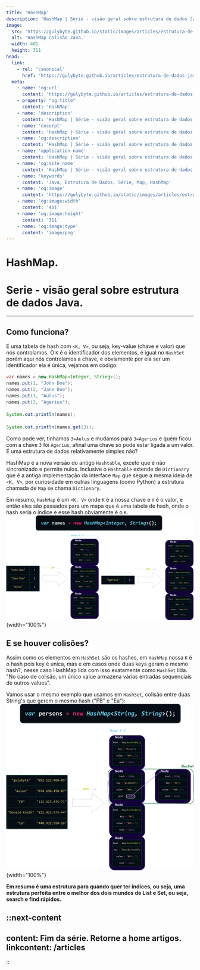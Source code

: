 ```yaml
---
title: 'HashMap'
description: 'HashMap | Série - visão geral sobre estrutura de dados Java.'
image:
  src: 'https://gulybyte.github.io/static/images/articles/estrutura-de-dados-java/hash-map-colisao.png'
  alt: 'HashMap colisão Java.'
  width: 401
  height: 311
head:
  link:
    - rel: 'canonical'
      href: 'https://gulybyte.github.io/articles/estrutura-de-dados-java'
  meta:
    - name: 'og:url'
      content: 'https://gulybyte.github.io/articles/estrutura-de-dados-java'
    - property: "og:title"
      content: 'HashMap'
    - name: 'description'
      content: 'HashMap | Série - visão geral sobre estrutura de dados Java.'
    - name: 'excerpt'
      content: 'HashMap | Série - visão geral sobre estrutura de dados Java.'
    - name: 'og:description'
      content: 'HashMap | Série - visão geral sobre estrutura de dados Java.'
    - name: 'application-name'
      content: 'HashMap | Série - visão geral sobre estrutura de dados Java.'
    - name: 'og:site_name'
      content: 'HashMap | Série - visão geral sobre estrutura de dados Java.'
    - name: 'keywords'
      content: 'Java, Estrutura de Dados, Série, Map, HashMap'
    - name: 'og:image'
      content: 'https://gulybyte.github.io/static/images/articles/estrutura-de-dados-java/hash-map-colisao.png'
    - name: 'og:image:width'
      content: '401'
    - name: 'og:image:height'
      content: '311'
    - name: 'og:image:type'
      content: 'image/png'
---
```


# HashMap.

<h1 style="text-align: left; padding: 0em 0em !important; font-size: 2em">Serie - visão geral sobre estrutura de dados Java.</h1>

---

## Como funciona?
É uma tabela de hash com `<K, V>`, ou seja, key-value (chave e valor) que nós controlamos. O `K` é o identificador dos elementos, é igual no `HashSet` porém aqui nós controlamos a chave, e obviamente por ela ser um identificador ela é única, vejamos em código:
```java
var names = new HashMap<Integer, String>();
names.put(1, "John Doe");
names.put(2, "Jane Doe");
names.put(3, "Aulus");
names.put(3, "Agerius");

System.out.println(names);

System.out.println(names.get(3));
```

Como pode ver, tínhamos `3=Aulus` e mudamos para `3=Agerius` e quem ficou com a chave `3` foi `Agerius`, afinal uma chave só pode estar ligada a um valor. É uma estrutura de dados relativamente simples não?

HashMap é a nova versão do antigo `Hashtable`, exceto que é não sincronizado e permite nulos. Inclusive o `Hashtable` extende de `Dictionary` que é a antiga implementação da interface `Map` que segue a mesma ideia de `<K, V>`, por curiosidade em outras linguagens (como Python) a estrutura chamada de `Map` se chama `Dictionary`.

Em resumo, `HashMap` é um `<K, V>` onde `K` é a nossa chave e `V` é o valor, e então eles são passados para um mapa que é uma tabela de hash, onde o hash seria o índice e esse hash obviamente é o `K`.
![HashMap Java](/static/images/articles/estrutura-de-dados-java/hash-map.png){width="100%"}

## E se houver colisões?

Assim como os elementos em `HashSet` são os hashes, em `HashMap` nossa `K` é o hash pois key é unica, mas e em casos onde duas keys geram o mesmo hash?, nesse caso HashMap lida com isso exatamente como `HashSet` lida. "No caso de colisão, um único value armazena várias entradas sequenciais de outros values".

Vamos usar o mesmo exemplo que usamos em `HashSet`, colisão entre duas String's que gerem o mesmo hash ("FB" e "Ea"):
![HashMap Colisão Java](/static/images/articles/estrutura-de-dados-java/hash-map-colisao.png){width="100%"}

**Em resumo é uma estrutura para quando quer ter indices, ou seja, uma estrutura perfeita entre o melhor dos dois mundos de List e Set, ou seja, search e find rápidos.**

::next-content
---
content: Fim da série. Retorne a home artigos.
linkcontent: /articles
---
::
